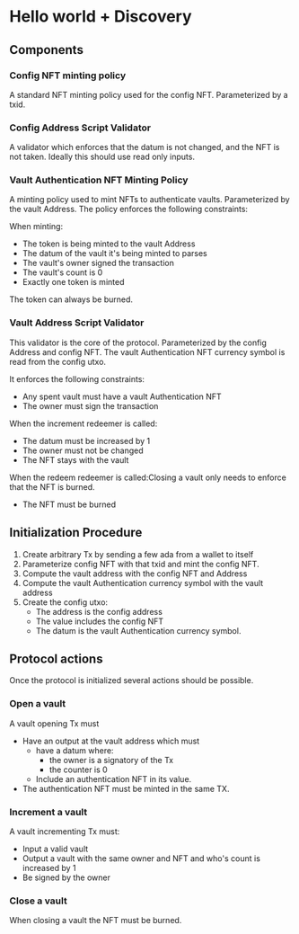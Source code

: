 # Hello world + Discovery

## Components

### Config NFT minting policy

A standard NFT minting policy used for the config NFT.
Parameterized by a txid.

### Config Address Script Validator

A validator which enforces that the datum is not changed, and the NFT is not taken.
Ideally this should use read only inputs.

### Vault Authentication NFT Minting Policy

A minting policy used to mint NFTs to authenticate vaults.
Parameterized by the vault Address.
The policy enforces the following constraints:

When minting:

- The token is being minted to the vault Address
- The datum of the vault it's being minted to parses
- The vault's owner signed the transaction
- The vault's count is 0
- Exactly one token is minted

The token can always be burned.

### Vault Address Script Validator

This validator is the core of the protocol.
Parameterized by the config Address and config NFT.
The vault Authentication NFT currency symbol is read from the config utxo.

It enforces the following constraints:

- Any spent vault must have a vault Authentication NFT
- The owner must sign the transaction

When the increment redeemer is called:

- The datum must be increased by 1
- The owner must not be changed
- The NFT stays with the vault

When the redeem redeemer is called:Closing a vault only needs to enforce that the NFT is burned.

- The NFT must be burned

## Initialization Procedure

1) Create arbitrary Tx by sending a few ada from a wallet to itself
2) Parameterize config NFT with that txid and mint the config NFT.
3) Compute the vault address with the config NFT and Address
4) Compute the vault Authentication currency symbol with the vault address
5) Create the config utxo:
	- The address is the config address
	- The value includes the config NFT
	- The datum is the vault Authentication currency symbol.

## Protocol actions

Once the protocol is initialized several actions should be possible.

### Open a vault

A vault opening Tx must
- Have an output at the vault address which must
	- have a datum where:
		- the owner is a signatory of the Tx
		- the counter is 0
	- Include an authentication NFT in its value.
- The authentication NFT must be minted in the same TX.

### Increment a vault

A vault incrementing Tx must:
- Input a valid vault
- Output a vault with the same owner and NFT and who's count is increased by 1
- Be signed by the owner

### Close a vault

When closing a vault the NFT must be burned.

